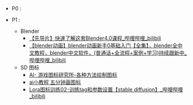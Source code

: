 - P0 : 

- P1 : 
	- Blender
		- [【先导片】快速了解这套Blender4.0课程_哔哩哔哩_bilibili](https://www.bilibili.com/video/BV11H4y1P7RV/?p=1&vd_source=ebf06d572d5366b5ef7bc5032fefb08d)
		- [【blender动画】blender动画新手0基础入门【全集】，blender全中文教程，blender中文软件，(普通话+全流程+案例+学习)持续跟新中_哔哩哔哩_bilibili](https://www.bilibili.com/video/BV19c411n7E2/?spm_id_from=333.337.search-card.all.click&vd_source=ebf06d572d5366b5ef7bc5032fefb08d)
	- SD 图标
		- [AI- 游戏图标研究所-各种方法绘制图标](https://www.bilibili.com/video/BV1LX4y1v77z?spm_id_from=333.880.my_history.page.click)
		- [ai小教程 五分钟画图标](https://www.bilibili.com/video/BV13D421W7SP?spm_id_from=333.880.my_history.page.click)
		- [Lora图标训练02-训练tag和参数设置【stable diffusion】_哔哩哔哩_bilibili](https://www.bilibili.com/video/BV1Bs4y1d71T/?spm_id_from=333.788&vd_source=ebf06d572d5366b5ef7bc5032fefb08d)
